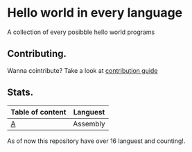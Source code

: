 # Hello world in every language

A collection of every posibble hello world programs

## Contributing.

Wanna cointribute? 
Take a look at [contribution guide](https://github.com/centopw/helloworld/blob/master/CONTRIBUTING.md)

## Stats.

| Table of content  | Languest               
| ------------------|----------------------------------------------------------------
|         [A](https://github.com/centopw/helloworld/tree/master/Code)         | Assembly

As of now this repository have over 16 languest and counting!.